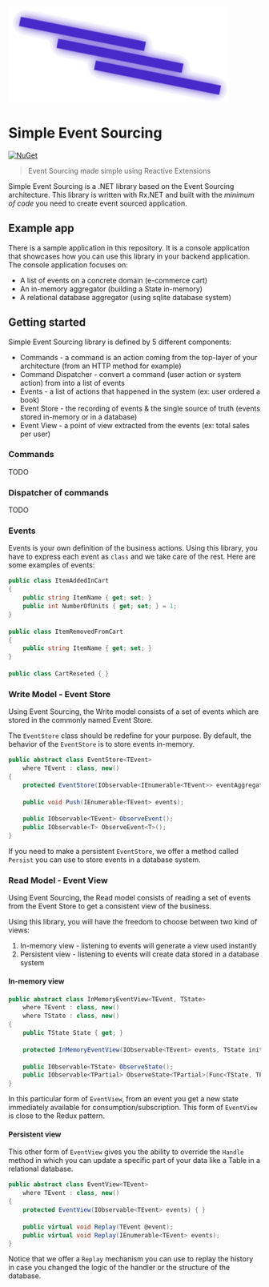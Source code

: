 ![./images/logo-large.png](./images/logo-large.png)

# Simple Event Sourcing

[![NuGet](https://img.shields.io/nuget/v/Simple.EventSourcing.svg)](https://www.nuget.org/packages/Simple.EventSourcing/)

> Event Sourcing made simple using Reactive Extensions

Simple Event Sourcing is a .NET library based on the Event Sourcing architecture. This library is written with Rx.NET and built with the *minimum of code* you need to create event sourced application.

## Example app

There is a sample application in this repository. It is a console application that showcases how you can use this library in your backend application. The console application focuses on:

* A list of events on a concrete domain (e-commerce cart)
* An in-memory aggregator (building a State in-memory)
* A relational database aggregator (using sqlite database system)

## Getting started

Simple Event Sourcing library is defined by 5 different components:

* Commands - a command is an action coming from the top-layer of your architecture (from an HTTP method for example)
* Command Dispatcher - convert a command (user action or system action) from into a list of events 
* Events - a list of actions that happened in the system (ex: user ordered a book)
* Event Store - the recording of events & the single source of truth (events stored in-memory or in a database)
* Event View - a point of view extracted from the events (ex: total sales per user)

### Commands

TODO

### Dispatcher of commands

TODO

### Events

Events is your own definition of the business actions. Using this library, you have to express each event as `class` and we take care of the rest. Here are some examples of events:

```csharp
public class ItemAddedInCart
{
    public string ItemName { get; set; }
    public int NumberOfUnits { get; set; } = 1;
}

public class ItemRemovedFromCart
{
    public string ItemName { get; set; }
}

public class CartReseted { }
```

### Write Model - Event Store

Using Event Sourcing, the Write model consists of a set of events which are stored in the commonly named Event Store.

The `EventStore` class should be redefine for your purpose. By default, the behavior of the `EventStore` is to store events in-memory.

```csharp
public abstract class EventStore<TEvent> 
    where TEvent : class, new()
{
    protected EventStore(IObservable<IEnumerable<TEvent>> eventAggregates) { }

    public void Push(IEnumerable<TEvent> events);

    public IObservable<TEvent> ObserveEvent();
    public IObservable<T> ObserveEvent<T>();
}
```

If you need to make a persistent `EventStore`, we offer a method called `Persist` you can use to store events in a database system.

### Read Model - Event View

Using Event Sourcing, the Read model consists of reading a set of events from the Event Store to get a consistent view of the business.

Using this library, you will have the freedom to choose between two kind of views:

1. In-memory view - listening to events will generate a view used instantly
2. Persistent view - listening to events will create data stored in a database system

#### In-memory view

```csharp
public abstract class InMemoryEventView<TEvent, TState>
    where TEvent : class, new()
    where TState : class, new()
{
    public TState State { get; }

    protected InMemoryEventView(IObservable<TEvent> events, TState initialState = null) { }

    public IObservable<TState> ObserveState();
    public IObservable<TPartial> ObserveState<TPartial>(Func<TState, TPartial> selector);
}
```

In this particular form of `EventView`, from an event you get a new state immediately available for consumption/subscription. This form of `EventView` is close to the Redux pattern.

#### Persistent view

This other form of `EventView` gives you the ability to override the `Handle` method in which you can update a specific part of your data like a Table in a relational database.

```csharp
public abstract class EventView<TEvent>
    where TEvent : class, new()
{
    protected EventView(IObservable<TEvent> events) { }

    public virtual void Replay(TEvent @event);
    public virtual void Replay(IEnumerable<TEvent> events);
}
```

Notice that we offer a `Replay` mechanism you can use to replay the history in case you changed the logic of the handler or the structure of the database.
